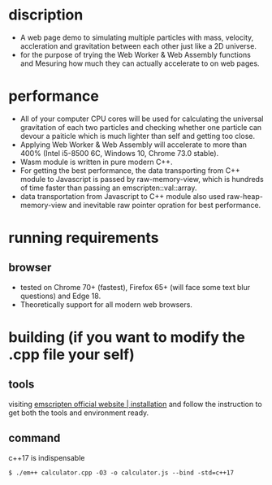 # discription
+ A web page demo to simulating multiple particles with mass, velocity, accleration and gravitation between each other just like a 2D universe.  
+ for the purpose of trying the Web Worker & Web Assembly functions and Mesuring how much they can actually accelerate to on web pages.
# performance
+ All of your computer CPU cores will be used for calculating the universal gravitation of each two particles and checking whether one particle can devour a paiticle which is much lighter than self and getting too close.  
+ Applying Web Worker & Web Assembly will accelerate to more than 400% (Intel i5-8500 6C, Windows 10, Chrome 73.0 stable).
+ Wasm module is written in pure modern C++.
+ For getting the best performance, the data transporting from C++ module to Javascript is passed by raw-memory-view, which is hundreds of time faster than passing an emscripten::val::array.
+ data transportation from Javascript to C++ module also used raw-heap-memory-view and inevitable raw pointer opration for best performance.
# running requirements
## browser
+ tested on Chrome 70+ (fastest), Firefox 65+ (will face some text blur questions) and Edge 18.  
+ Theoretically support for all modern web browsers.
# building (if you want to modify the .cpp file your self)
## tools
visiting [emscripten official website | installation](https://emscripten.org/docs/getting_started/downloads.html) and follow the instruction to get both the tools and environment ready.
## command
c++17 is indispensable  
```
$ ./em++ calculator.cpp -O3 -o calculator.js --bind -std=c++17
```